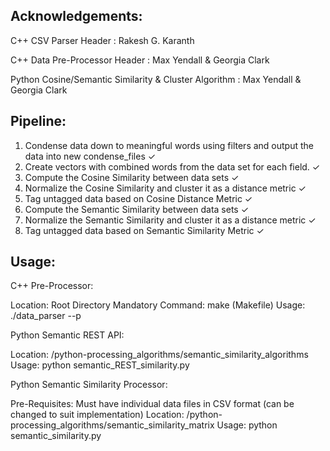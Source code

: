 
Acknowledgements:
------
C++ CSV Parser Header               : Rakesh G. Karanth

C++ Data Pre-Processor Header       : Max Yendall & Georgia Clark

Python Cosine/Semantic Similarity & Cluster Algorithm           : Max Yendall & Georgia Clark


Pipeline:
------
1. Condense data down to meaningful words using filters and output the data into new condense_files ✓
2. Create vectors with combined words from the data set for each field. ✓
3. Compute the Cosine Similarity between data sets ✓
4. Normalize the Cosine Similarity and cluster it as a distance metric ✓
5. Tag untagged data based on Cosine Distance Metric ✓
6. Compute the Semantic Similarity between data sets ✓
7. Normalize the Semantic Similarity and cluster it as a distance metric ✓
8. Tag untagged data based on Semantic Similarity Metric ✓

Usage:
------
C++ Pre-Processor:

Location:           Root Directory
Mandatory Command:  make (Makefile)
Usage:              ./data_parser --p

Python Semantic REST API:

Location:           /python-processing_algorithms/semantic_similarity_algorithms
Usage:              python semantic_REST_similarity.py

Python Semantic Similarity Processor:

Pre-Requisites:     Must have individual data files in CSV format (can be changed to suit implementation)
Location:           /python-processing_algorithms/semantic_similarity_matrix
Usage:              python semantic_similarity.py


